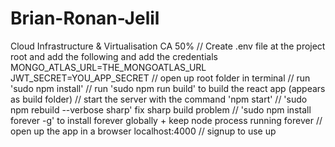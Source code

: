 # Brian-Ronan-Jelil
Cloud Infrastructure &amp; Virtualisation CA 50%
// Create .env file at the project root and add the following and add the credentials
MONGO_ATLAS_URL=THE_MONGOATLAS_URL
JWT_SECRET=YOU_APP_SECRET
// open up root folder in terminal
// run 'sudo npm install'
// run 'sudo npm run build' to build the react app (appears as build folder)
// start the server with the command 'npm start'
// 'sudo npm rebuild --verbose sharp' fix sharp build problem
// 'sudo npm install forever -g' to install forever globally + keep node process running forever
// open up the app in a browser localhost:4000
// signup to use up

